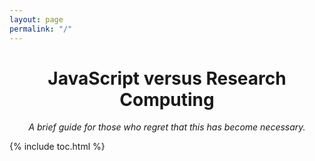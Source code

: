 ```yaml
---
layout: page
permalink: "/"
---
```

<div align="center">
<h1>JavaScript versus Research Computing</h1>
<p><em>A brief guide for those who regret that this has become necessary.</em></p>
</div>

{% include toc.html %}
